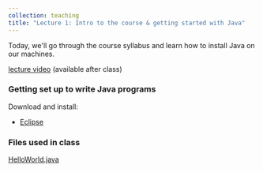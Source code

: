 ```yaml
---
collection: teaching
title: "Lecture 1: Intro to the course & getting started with Java"
---
```


Today, we'll go through the course syllabus and learn how to install Java on
our machines.

[lecture video]() (available after class)

### Getting set up to write Java programs

Download and install:
* [Eclipse](https://www.eclipse.org/)

### Files used in class

[HelloWorld.java]()


